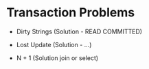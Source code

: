 # Transaction Problems

* Dirty Strings (Solution - READ COMMITTED)

* Lost Update (Solution - ...)

* N + 1 (Solution join or select)
